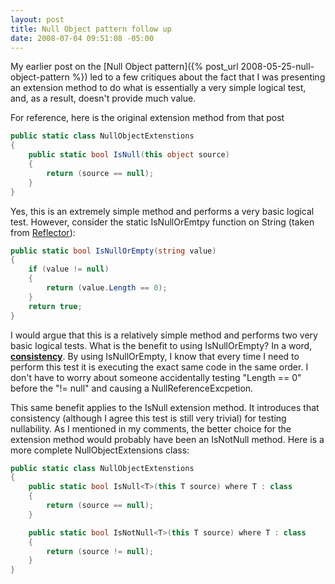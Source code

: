 ```yaml
---
layout: post
title: Null Object pattern follow up
date: 2008-07-04 09:51:08 -05:00
---
```


My earlier post on the [Null Object pattern]({% post_url 2008-05-25-null-object-pattern %}) led to a few critiques about the fact that I was presenting an extension method to do what is essentially a very simple logical test, and, as a result, doesn't provide much value.

For reference, here is the original extension method from that post


```csharp
public static class NullObjectExtenstions
{
    public static bool IsNull(this object source)
    {
        return (source == null);
    }
}
```

Yes, this is an extremely simple method and performs a very basic logical test. However, consider the static IsNullOrEmtpy function on String (taken from [Reflector](http://www.aisto.com/roeder/dotnet/)):

```csharp
public static bool IsNullOrEmpty(string value)
{
    if (value != null)
    {
        return (value.Length == 0);
    }
    return true;
}
```

I would argue that this is a relatively simple method and performs two very basic logical tests. What is the benefit to using IsNullOrEmpty? In a word, **<u>consistency</u>**. By using IsNullOrEmpty, I know that every time I need to perform this test it is executing the exact same code in the same order. I don't have to worry about someone accidentally testing "Length == 0" before the "!= null" and causing a NullReferenceExcpetion.

This same benefit applies to the IsNull extension method. It introduces that consistency (although I agree this test is still very trivial) for testing nullability. As I mentioned in my comments, the better choice for the extension method would probably have been an IsNotNull method. Here is a more complete NullObjectExtensions class:

```csharp
public static class NullObjectExtenstions
{
    public static bool IsNull<T>(this T source) where T : class
    {
        return (source == null);
    }

    public static bool IsNotNull<T>(this T source) where T : class
    {
        return (source != null);
    }
}
```
